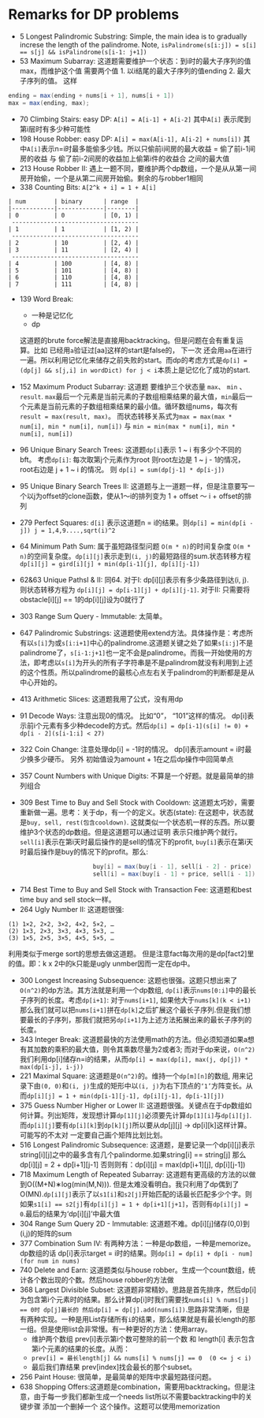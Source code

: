 # Remarks for DP problems

* 5 Longest Palindromic Substring: Simple, the main idea is to gradually increse the length of the palindrome. Note, `isPalindrome(s[i:j]) = s[i] == s[j] && isPalindrome(s[i-1: j+1])`
* 53 Maximum Subarray: 这道题需要维护一个状态：到i时的最大子序列的值max，而维护这个值 需要两个值 1. 以i结尾的最大子序列的值ending 2. 最大子序列的值。 这样 
```java
ending = max(ending + nums[i + 1], nums[i + 1])
max = max(ending, max);
```
* 70 Climbing Stairs: easy DP: `A[i] = A[i-1] + A[i-2]` 其中`A[i]` 表示爬到第i层时有多少种可能性
* 198 House Robber: easy DP: `A[i] = max(A[i-1], A[i-2] + nums[i])` 其中`A[i]`表示n=i时最多能偷多少钱。所以只偷前i间房的最大收益 = 偷了前i-1间房的收益 与 偷了前i-2间房的收益加上偷第i件的收益合 之间的最大值
* 213 House Robber II: 遇上一题不同，要维护两个dp数组，一个是从从第一间房开始偷，一个是从第二间房开始偷。剩余的与robber1相同
* 338 Counting Bits:  `A[2^k + i] = 1 + A[i]`
```
| num        | binary      | range  |
|------------|-------------|--------|
| 0          | 0           | [0, 1) |
 ------------------------------------
| 1          | 1           | [1, 2) |
 ------------------------------------
| 2          | 10          | [2, 4) |
| 3          | 11          | [2, 4) |
 ------------------------------------
| 4          | 100         | [4, 8) |
| 5          | 101         | [4, 8) |
| 6          | 110         | [4, 8) |
| 7          | 111         | [4, 8) |
```
* 139 Word Break: 
    * 一种是记忆化
    *  dp
  
  这道题的brute force解法是直接用backtracking。但是问题在会有重复运算。比如 已经用`a`验证过[aa]这样的start是false的， 下一次 还会用`aa`在进行一遍。所以利用记忆化来储存之前失败的start。而dp的考虑方式是`dp[i] = (dp[j] && s[j,i] in wordDict) for j < i`本质上是记忆化了成功的start.
* 152 Maximum Product Subarray: 这道题 要维护三个状态量 `max`、 `min` 、 `result`. `max`最后一个元素是当前元素的子数组相乘结果的最大值，`min`最后一个元素是当前元素的子数组相乘结果的最小值。循环数组nums，每次有`result = max(result, max)`。 而状态转移关系式为`max = max(max * num[i], min * num[i], num[i])` 与 `min = min(max * num[i], min * num[i], num[i])`
* 96 Unique Binary Search Trees: 这道题`dp[i`]表示 1 ~ i 有多少个不同的bft。 考虑`dp[i]`: 每次取第j个元素作为root 则root左边是 1 ~ j - 1的情况，root右边是 j + 1 ~ i 的情况。 则 `dp[i] = sum(dp[j-1] * dp[i-j])`
* 95 Unique Binary Search Trees II: 这道题与上一道题一样，但是注意要写一个以j为offset的clone函数，使从1～i的排列变为 1 + offset ～ i + offset的排列 
* 279 Perfect Squares: `d[i]` 表示这道题n = i的结果。则`dp[i] = min(dp[i - j]) j = 1,4,9....,sqrt(i)^2`
* 64 Minimum Path Sum: 属于虽短路径型问题 `O(m * n)`的时间复杂度 `O(m * n)`的空间复杂度。`dp[i][j]`表示走到`(i, j)`的最短路径的sum.状态转移方程 `dp[i][j] = gird[i][j] + min(dp[i-1][j], dp[i][j-1])`
* 62&63 Unique PathsI & II: 同64. 对于I: dp[i][j]表示有多少条路径到达(i, j). 则状态转移方程为 `dp[i][j] = dp[i-1][j] + dp[i][j-1]`. 对于II: 只需要将obstacle[i][j] == 1的dp[i][j]设为0就行了
* 303 Range Sum Query - Immutable: 太简单。
* 647 Palindromic Substrings: 这道题使用extend方法。具体操作是：考虑所有以`s[i]`为或`s[i:i+1]`中心的palindrome.这道题关键之处了如果`s[i:j]`不是palindrome了，`s[i-1:j+1]`也一定不会是palindrome。而我一开始使用的方法，即考虑以`s[i]`为开头的所有子字符串是不是palindrom就没有利用到上述的这个性质。所以palindrome的最核心点左右关于palindrom的判断都是是从中心开始的。
* 413 Arithmetic Slices: 这道题我用了公式，没有用dp
* 91 Decode Ways: 注意出现0的情况。 比如“0”， “101”这样的情况。 dp[i]表示前i个元素有多少种decode的方式。然后`dp[i] = dp[i-1](s[i] != 0) + dp[i - 2](s[i-1:i] < 27)`
* 322 Coin Change: 注意处理dp[i] = -1时的情况。 dp[i]表示amount = i时最少换多少硬币。 另外 初始值设为amount + 1在之后dp操作中回简单点
* 357 Count Numbers with Unique Digits: 不算是一个好题。就是最简单的排列组合
* 309 Best Time to Buy and Sell Stock with Cooldown: 这道题太巧妙，需要重新做一遍。思考：关于dp，有一个的定义。状态(state): 在这题中，状态就是`buy, sell, rest(包含cooldown)`. 这就类似一个状态机一样的东西。所以要维护3个状态的dp数组。但是这道题可以通过证明 表示只维护两个就行。`sell[i]`表示在第i天时最后操作的是sell的情况下的profit, `buy[i]`表示在第i天时最后操作是buy的情况下的profit。那么:
```java
                        buy[i] = max(buy[i - 1], sell[i - 2] - price) 
                        sell[i] = max(buy[i - 1] + price, sell[i - 1])
```
* 714 Best Time to Buy and Sell Stock with Transaction Fee: 这道题和best time buy and sell stock一样。 
* 264 Ugly Number II: 这道题很强: 
```
(1) 1×2, 2×2, 3×2, 4×2, 5×2, …
(2) 1×3, 2×3, 3×3, 4×3, 5×3, …
(3) 1×5, 2×5, 3×5, 4×5, 5×5, …
```
利用类似于merge sort的思想去做这道题。 但是注意fact每次用的是dp[fact2]里的值。即：k x 2中的k只能是ugly unmber因而一定在dp中。
* 300 Longest Increasing Subsequence: 这题也很强。这题只想出来了`O(n^2)`的dp方法。其方法就是利用一个dp数组, `dp[i]`表示`nums[0:i]`中的最长子序列的长度。考虑`dp[i+1]`: 对于`nums[i+1]`, 如果他大于`nums[k](k < i+1)` 那么我们就可以把`nums[i+1]`拼在`dp[k]`之后扩展这个最长子序列.但是我们想要最长的子序列，那我们就把另`dp[i+1]`为上述方法拓展出来的最长子序列的长度。
* 343 Integer Break: 这道题最快的方法使用math的方法。但必须知道如果a想有其加数的乘积的最大值，则令其乘数尽量为2或者3; 而对于dp来说，`O(n^2)` 我们利用dp[i]储存n=i的结果，从而`dp[i] = max(dp[i], max(j, dp[j]) * max(dp[i-j], i-j))`
* 221 Maximal Square: 这道题是`O(n^2)`的。维持一个`dp[m][n]`的数组, 用来记录下由`(0, 0)`和`(i, j)`生成的矩形中以`(i, j)`为右下顶点的`‘1’`方阵变长。从而`dp[i][j] = 1 + min(dp[i-1][j-1], dp[i][j-1], dp[i-1][j])`
* 375 Guess Number Higher or Lower II: 这道题很强。关键点在于dp数组如何计算。列出矩阵，发现想计算`dp[1][j]`必须要先计算`dp[1][i]`与`dp[i][j]`.而`dp[i][j]`要有`dp[i][k]`到`dp[k][j]`所以要从dp[j][j] -> dp[i][k]这样计算。可能写的不太对 一定要自己画个矩阵比划比划。
* 516 Longest Palindromic Subsequence: 这道题，是要记录一个dp[i][j]表示string[i][j]之中的最多含有几个palindorme.如果string[i] == string[j] 那么 dp[i][j] = 2 + dp[i+1][j-1] 否则则有：dp[i][j] = max(dp[i+1][j], dp[i][j-1])
* 718 Maximum Length of Repeated Subarray: 这道题有更高级的方法的以做到O((M+N)∗log(min(M,N))). 但是太难没看明白。我只利用了dp偶到了O(MN).`dp[i][j]`表示了以`s1[i]`和`s2[j]`开始匹配的话最长匹配多少个字。则如果`s1[i] == s2[j]`有`dp[i][j] = 1 + dp[i+1][j+1]`，否则有`dp[i][j] = 0`.最后的结果为‘dp[i][j]’中最大值
* 304 Range Sum Query 2D - Immutable: 这道题不难。dp[i][j]储存(0,0)到(i,j)的矩阵的sum
* 377 Combination Sum IV: 有两种方法：一种是dp数组，一种是memorize。dp数组的话 dp[i]表示target = i时的结果。则`dp[i] = dp[i] + dp[i - num] (for num in nums)`
* 740 Delete and Earn: 这道题类似与house robber。生成一个count数组，统计各个数出现的个数。然后house robber的方法做
* 368 Largest Divisible Subset: 这道题非常精妙。思路是首先排序，然后dp[i]为包含第i个元素时的结果。那么计算dp[i]时我们需要找`nums[i] % nums[j] == 0时 dp[j]最长的 然后dp[i] = dp[j].add(nums[i])`.思路非常清晰，但是有两种实现。一种是用List存储所有`i`的结果，那么结果就是有最长length的那一组。但是使用list会非常慢。有一种更好的方法：使用array。
    * 维护两个数组 prev[i]表示第i个数可整除的前一个数 和 length[i] 表示包含第i个元素的结果的长度。从而：
    * `prev[i] = 最长length[j] && nums[i] % nums[j] == 0  (0 <= j < i)`
    * 最后我们靠结果 prev[index]找会最长的那个subset。
* 256 Paint House: 很简单，是最简单的矩阵中求最短路径问题。
* 638 Shopping Offers:这道题是combination，需要用backtracking。但是注意，由于每一步我们都新生成一个needs list所以不需要backtracking中的关键步骤 添加一个删掉一个 这个操作。这题可以使用memorization















 








